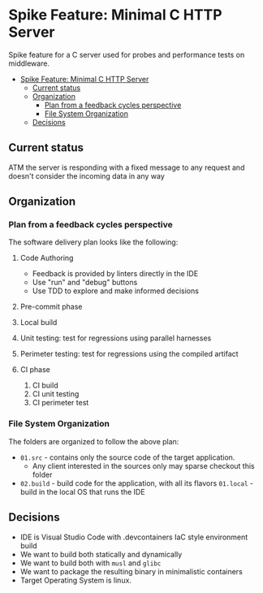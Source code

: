 # Spike Feature: Minimal C HTTP Server

Spike feature for a C server used for probes and performance tests on middleware.

- [Spike Feature: Minimal C HTTP Server](#spike-feature-minimal-c-http-server)
  - [Current status](#current-status)
  - [Organization](#organization)
    - [Plan from a feedback cycles perspective](#plan-from-a-feedback-cycles-perspective)
    - [File System Organization](#file-system-organization)
  - [Decisions](#decisions)

## Current status

ATM the server is responding with a fixed message to any request and doesn't consider the incoming data in any way

## Organization

### Plan from a feedback cycles perspective

The software delivery plan looks like the following:

1. Code Authoring

    - Feedback is provided by linters directly in the IDE
    - Use "run" and "debug" buttons
    - Use TDD to explore and make informed decisions

2. Pre-commit phase
  1. Local build
  2. Unit testing: test for regressions using parallel harnesses
  3. Perimeter testing: test for regressions using the compiled artifact

3. CI phase
   1. CI build
   2. CI unit testing
   3. CI perimeter test



### File System Organization

The folders are organized to follow the above plan:

- `01.src` - contains only the source code of the target application.
  - Any client interested in the sources only may sparse checkout this folder
- `02.build` - build code for the application, with all its flavors
  `01.local` - build in the local OS that runs the IDE

## Decisions

- IDE is Visual Studio Code with .devcontainers IaC style environment build
- We want to build both statically and dynamically
- We want to build both with `musl` and `glibc`
- We want to package the resulting binary in minimalistic containers
- Target Operating System is linux.
